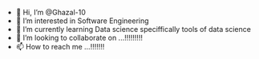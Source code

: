 - 👋 Hi, I’m @Ghazal-10
- 👀 I’m interested in Software Engineering 
- 🌱 I’m currently learning Data science speciffically tools of data science
- 💞️ I’m looking to collaborate on ...!!!!!!!!!
- 📫 How to reach me ...!!!!!!!

<!---
Ghazal-10/Ghazal-10 is a ✨ special ✨ repository because its `README.md` (this file) appears on your GitHub profile.
You can click the Preview link to take a look at your changes.
--->
